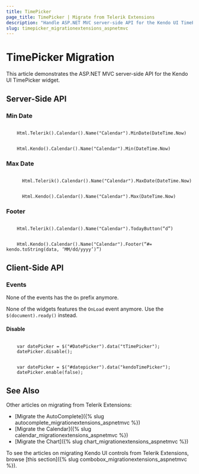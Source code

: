 ```yaml
---
title: TimePicker
page_title: TimePicker | Migrate from Telerik Extensions
description: "Handle ASP.NET MVC server-side API for the Kendo UI TimePicker widget."
slug: timepicker_migrationextensions_aspnetmvc
---
```


# TimePicker Migration

This article demonstrates the ASP.NET MVC server-side API for the Kendo UI TimePicker widget.

## Server-Side API

### Min Date

```tab-Previous

    Html.Telerik().Calendar().Name("Calendar").MinDate(DateTime.Now)

```
```tab-Current

    Html.Kendo().Calendar().Name("Calendar").Min(DateTime.Now)

```

### Max Date

```tab-Previous

      Html.Telerik().Calendar().Name("Calendar").MaxDate(DateTime.Now)
```
```tab-Current

      Html.Kendo().Calendar().Name("Calendar").Max(DateTime.Now)
```

### Footer

```tab-Previous

    Html.Telerik().Calendar().Name("Calendar").TodayButton(“d”)
```
```tab-Current

    Html.Kendo().Calendar().Name("Calendar").Footer(“#= kendo.toString(data, ‘MM/dd/yyyy’)”)
```

## Client-Side API

### Events

None of the events has the `On` prefix anymore.

None of the widgets features the `OnLoad` event anymore. Use the `$(document).ready()` instead.

#### Disable

```tab-Previous

    var datePicker = $("#DatePicker").data("tTimePicker");
    datePicker.disable();
```
```tab-Current

    var datePicker = $("#datepicker").data("kendoTimePicker");
    datePicker.enable(false);
```

## See Also

Other articles on migrating from Telerik Extensions:

* [Migrate the AutoComplete]({% slug autocomplete_migrationextensions_aspnetmvc %})
* [Migrate the Calendar]({% slug calendar_migrationextensions_aspnetmvc %})
* [Migrate the Chart]({% slug chart_migrationextensions_aspnetmvc %})

To see the articles on migrating Кendo UI controls from Telerik Extensions, browse [this section]({% slug combobox_migrationextensions_aspnetmvc %}).
